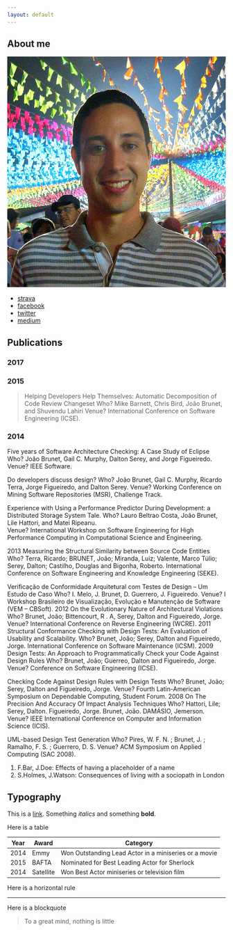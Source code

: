```yaml
---
layout: default
---
```


## About me

<img class="profile-picture" src="profile.png">

* [strava](https://www.strava.com/athletes/1313577)
* [facebook](https://www.facebook.com/joaoarthurbm)
* [twitter](https://www.twitter.com/joaobrunet)
* [medium](https://medium.com/@joaoarthurbm)
    


## Publications

### 2017

### 2015

> Helping Developers Help Themselves: Automatic Decomposition of Code Review Changeset
> Who? Mike Barnett, Chris Bird, João Brunet, and Shuvendu Lahiri
> Venue? International Conference on Software Engineering (ICSE).

### 2014

Five years of Software Architecture Checking: A Case Study of Eclipse
Who? João Brunet, Gail C. Murphy, Dalton Serey, and Jorge Figueiredo.
Venue? IEEE Software.

Do developers discuss design?
Who? João Brunet, Gail C. Murphy, Ricardo Terra, Jorge Figueiredo, and Dalton Serey.
Venue? Working Conference on Mining Software Repositories (MSR), Challenge Track.

Experience with Using a Performance Predictor During Development: a Distributed Storage System Tale.
Who? Lauro Beltrao Costa, João Brunet, Lile Hattori, and Matei Ripeanu.  
Venue? International Workshop on Software Engineering for High Performance Computing in Computational Science and Engineering.


2013
Measuring the Structural Similarity between Source Code Entities
Who? Terra, Ricardo; BRUNET, João; Miranda, Luiz; Valente, Marco Túlio; Serey, Dalton; Castilho, Douglas and Bigonha, Roberto.
International Conference on Software Engineering and Knowledge Engineering (SEKE).

Verificação de Conformidade Arquitetural com Testes de Design – Um Estudo de Caso
Who? I. Melo, J. Brunet, D. Guerrero, J. Figueiredo. 
Venue? I Workshop Brasileiro de Visualização, Evolução e Manutenção de Software (VEM – CBSoft).
2012
On the Evolutionary Nature of Architectural Violations
Who? Brunet, João; Bittencourt, R . A, Serey, Dalton and Figueiredo, Jorge.
Venue? International Conference on Reverse Engineering (WCRE).
2011
Structural Conformance Checking with Design Tests: An Evaluation of Usability and Scalability.
Who? Brunet, João; Serey, Dalton and Figueiredo, Jorge.
International Conference on Software Maintenance (ICSM).
2009
Design Tests: An Approach to Programmatically Check your Code Against Design Rules
Who? Brunet, João; Guerreo, Dalton and Figueiredo, Jorge. 
Venue? Conference on Software Engineering (ICSE).

Checking Code Against Design Rules with Design Tests
Who? Brunet, João; Serey, Dalton and Figueiredo, Jorge. 
Venue? Fourth Latin-American Symposium on Dependable Computing, Student Forum.
2008
On The Precision And Accuracy Of Impact Analysis Techniques
Who? Hattori, Lile; Serey, Dalton. Figueiredo, Jorge. Brunet, João. DAMÁSIO, Jemerson. 
Venue? IEEE International Conference on Computer and Information Science (ICIS).

UML-based Design Test Generation
Who? Pires, W. F. N. ; Brunet, J. ; Ramalho, F. S. ; Guerrero, D. S. 
Venue? ACM Symposium on Applied Computing (SAC 2008).


1. F.Bar, J.Doe: Effects of having a placeholder of a name
2. S.Holmes, J.Watson: Consequences of living with a sociopath in London

## Typography

This is a [link](http://google.com). Something *italics* and something **bold**.

Here is a table

Year | Award | Category
-----|-------|--------
2014 | Emmy  | Won Outstanding Lead Actor in a miniseries or a movie
2015 | BAFTA | Nominated for Best Leading Actor for Sherlock
2014 | Satellite | Won Best Actor miniseries or television film

Here is a horizontal rule

---

Here is a blockquote

> To a great mind, nothing is little
